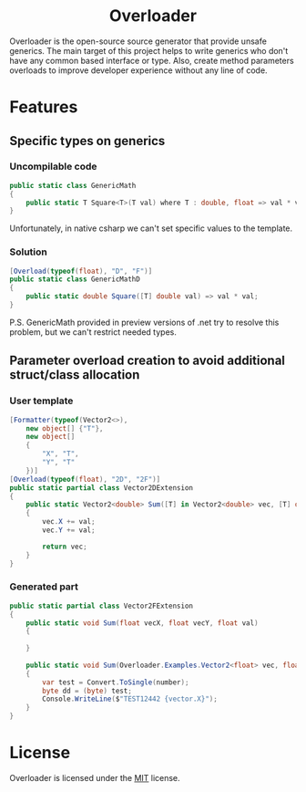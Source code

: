 <h1 align="center">Overloader</h1>

Overloader is the open-source source generator that provide unsafe generics.
The main target of this project helps to write generics who don't have any common based interface or type.
Also, create method parameters overloads to improve developer experience without any line of code.

# Features
## Specific types on generics
### Uncompilable code
```csharp
public static class GenericMath
{
	public static T Square<T>(T val) where T : double, float => val * val;
}
```
Unfortunately, in native csharp we can't set specific values to the template.
### Solution
```csharp
[Overload(typeof(float), "D", "F")]
public static class GenericMathD
{
	public static double Square([T] double val) => val * val;
}
```
P.S. GenericMath provided in preview versions of .net try to resolve this problem, but we can't restrict needed types.
## Parameter overload creation to avoid additional struct/class allocation
### User template
```csharp
[Formatter(typeof(Vector2<>),
	new object[] {"T"},
	new object[]
	{
		"X", "T",
		"Y", "T"
	})]
[Overload(typeof(float), "2D", "2F")]
public static partial class Vector2DExtension
{
	public static Vector2<double> Sum([T] in Vector2<double> vec, [T] double val)
	{
		vec.X += val;
		vec.Y += val;

		return vec;
	}
}
```
### Generated part
```csharp
public static partial class Vector2FExtension
{
	public static void Sum(float vecX, float vecY, float val)
	{
		
	}
	
	public static void Sum(Overloader.Examples.Vector2<float> vec, float val)
	{
		var test = Convert.ToSingle(number);
		byte dd = (byte) test;
		Console.WriteLine($"TEST12442 {vector.X}");
	}
}
```

# License
Overloader is licensed under the [MIT](./LICENSE) license.
